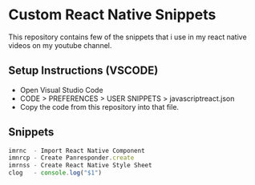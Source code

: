 # Custom React Native Snippets 
This repository contains few of the snippets that i use in my react native videos on my youtube channel. 

## Setup Instructions (VSCODE)

- Open Visual Studio Code 
- CODE > PREFERENCES > USER SNIPPETS > javascriptreact.json
- Copy the code from this repository into that file. 

## Snippets 
```js
imrnc  - Import React Native Component
imnrcp - Create Panresponder.create
imrnss - Create React Native Style Sheet
clog   - console.log("$1")
```